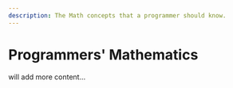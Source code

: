 ```yaml
---
description: The Math concepts that a programmer should know.
---
```


# Programmers' Mathematics

will add more content...

